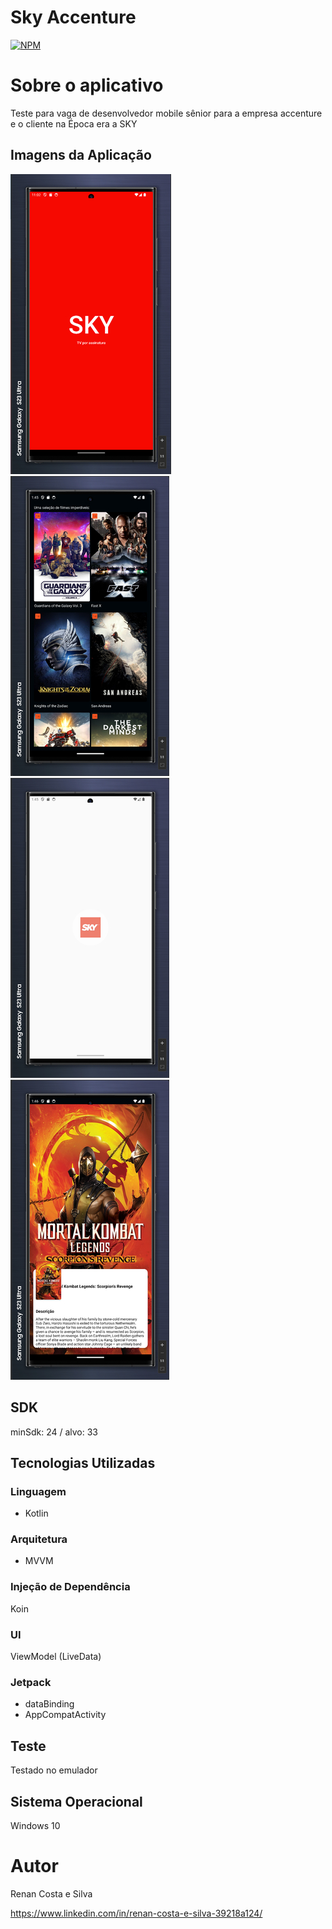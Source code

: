 # Sky Accenture
[![NPM](https://img.shields.io/npm/l/react)](https://github.com/RenanCostaSilva/Camera2/blob/main/LICENSE)


# Sobre o aplicativo
Teste para vaga de desenvolvedor mobile sênior para a empresa accenture e o cliente na Época era a SKY

## Imagens da Aplicação
![mobile 1](https://github.com/RenanCostaSilva/Sky_Accenture_API/blob/master/imagem1.jpg)
![mobile 1](https://github.com/RenanCostaSilva/Sky_Accenture_API/blob/master/imagem2.jpg)
![mobile 1](https://github.com/RenanCostaSilva/Sky_Accenture_API/blob/master/imagem3.jpg)
![mobile 1](https://github.com/RenanCostaSilva/Sky_Accenture_API/blob/master/imagem4.jpg)

## SDK
minSdk: 24 / alvo: 33

## Tecnologias Utilizadas

### Linguagem
- Kotlin

### Arquitetura
- MVVM

### Injeção de Dependência
Koin

### UI
ViewModel (LiveData)

### Jetpack
- dataBinding
- AppCompatActivity

## Teste
Testado no emulador

## Sistema Operacional
Windows 10

# Autor
Renan Costa e Silva

https://www.linkedin.com/in/renan-costa-e-silva-39218a124/
